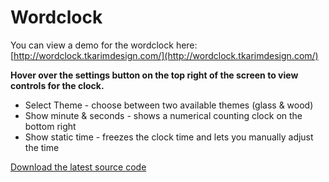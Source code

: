 # Wordclock
You can view a demo for the wordclock here: [http://wordclock.tkarimdesign.com/](http://wordclock.tkarimdesign.com/)

**Hover over the settings button on the top right of the screen to view controls for the clock.**
* Select Theme - choose between two available themes (glass & wood)
* Show minute & seconds - shows a numerical counting clock on the bottom right
* Show static time - freezes the clock time and lets you manually adjust the time

[Download the latest source code](https://github.com/tanmancan/wordclock/releases/latest)
